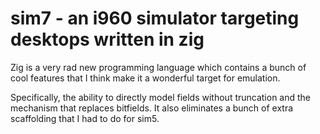 # sim7 - an i960 simulator targeting desktops written in zig


Zig is a very rad new programming language which contains a bunch of cool
features that I think make it a wonderful target for emulation. 

Specifically, the ability to directly model fields without truncation and the
mechanism that replaces bitfields. It also eliminates a bunch of extra
scaffolding that I had to do for sim5.
